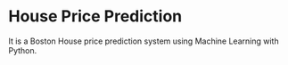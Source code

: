# House Price Prediction
It is a Boston House price prediction system using Machine Learning with Python.
